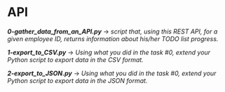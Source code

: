 # API

***0-gather_data_from_an_API.py*** -> *script that, using this REST API, for a given employee ID, returns information about his/her TODO list progress.*

***1-export_to_CSV.py*** -> *Using what you did in the task #0, extend your Python script to export data in the CSV format.*

***2-export_to_JSON.py*** -> *Using what you did in the task #0, extend your Python script to export data in the JSON format.*
